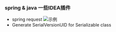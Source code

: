 ### spring & java 一些IDEA插件

* spring request
![示例](./docs/request.gif)
* Generate SerialVersionUID for Serializable class 

